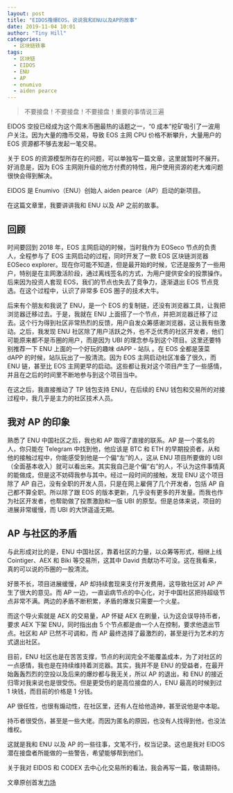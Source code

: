```yaml
---
layout: post
title: "EIDOS撸爆EOS，说说我和ENU以及AP的故事"
date: 2019-11-04 10:01
author: "Tiny Hill"
categories:
  - 区块链轶事
tags:
  - 区块链
  - EIDOS
  - ENU
  - AP
  - enumivo
  - aiden pearce
---
```


> 不要接盘！不要接盘！不要接盘！重要的事情说三遍

EIDOS 空投已经成为这个周末币圈最热的话题之一，“0 成本”挖矿吸引了一波用户关注。因为大量的撸币交易，导致 EOS 主网 CPU 价格不断攀升，大量用户的 EOS 资源都不够去发起一笔交易。

关于 EOS 的资源模型所存在的问题，可以单独写一篇文章，这里就暂时不展开。好消息是，因为 EOS 主网刚升级的他方付费的特性，用户使用资源的老大难问题很快会得到解决。

EIDOS 是 Enumivo（ENU）创始人 aiden pearce（AP）启动的新项目。

在这篇文章里，我要讲讲我和 ENU 以及 AP 之前的故事。

<!-- more -->

## 回顾

时间要回到 2018 年，EOS 主网启动的时候，当时我作为 EOSeco 节点的负责人，全程参与了 EOS 主网启动的过程，同时开发了一款 EOS 区块链浏览器 EOSeco explorer。现在你可能不知道，但是最开始的时候，它还是服务了一些用户，特别是在主网激活阶段，通过离线签名的方式，为用户提供安全的投票操作。后来因为投资人套现 EOS，我们的节点也失去了竞争力，逐渐退出 EOS 节点竞选。在这个过程中，认识了非常多 EOS 圈子的技术大牛。

后来有个朋友和我说了 ENU，是一个 EOS 的复制链，还没有浏览器工具，让我把浏览器迁移过去。于是，我就在 ENU 上面搭了一个节点，并把浏览器迁移了过去。这个行为得到社区非常热烈的反馈，用户自发众筹感谢浏览器，这让我有些激动。之后，我发现 ENU 社区除了用户活跃之外，也不乏优秀的社区开发者，他们可能原来都不是币圈的用户，而是因为 UBI 的理念参与到这个项目。这里还要特别推荐一下 ENU 上面的一个好玩的趣味 dAPP - 站队 。在 EOS 全都是菠菜 dAPP 的时候，站队玩出了一股清流。因为 EOS 主网启动社区准备了很久，而 ENU 链，甚至比 EOS 主网更早的启动。这些都让我对这个项目产生了一些感情，并且在之后的时间里不断地参与到这个项目当中。

在这之后，我直接推动了 TP 钱包支持 ENU，在后续的 ENU 钱包和交易所的对接过程中，我几乎是主力的社区技术人员。

## 我对 AP 的印象

熟悉了 ENU 中国社区之后，我也和 AP 取得了直接的联系。AP 是一个匿名的人，你只能在 Telegram 中找到他，他应该是 BTC 和 ETH 的早期投资者，从和他的接触过程中，你能感受到他是一个偏“左”的人，这从 ENU 项目所要做的 UBI（全面基本收入）就可以看出来。其实我自己是个偏“右”的人，不认为这件事情真的能做成，但是这不妨碍我参与其中。经过一段时间的接触，发现 ENU 这个项目除了 AP 自己，没有全职的开发人员，只是在网上雇佣了几个开发者，包括 AP 自己都不算全职。所以除了跟 EOS 的版本更新，几乎没有更多的开发量。而我也作为社区开发者，也帮助做了投票激励和一版 UBI 的原型。但是总体来说，项目的进展非常缓慢，而 UBI 的大饼遥遥无期。

## AP 与社区的矛盾

与此形成对比的是，ENU 中国社区，靠着社区的力量，以众筹等形式，相继上线 Cointiger、AEX 和 Biki 等交易所，这其中 David 贡献功不可没。这在我看来，真的可以说的币圈的一股清流。

好景不长，项目进展缓慢，AP 却持续套现来支付开发费用，这导致社区对 AP 产生了很大的意见。而 AP 一边，一直诟病节点的中心化，对于中国社区把持超级节点非常不满。两边的矛盾不断积累，矛盾的爆发只需要一个火星。

而这个导火索就是 AEX 的交易量，AP 怀疑 AEX 在刷量，认为这会误导持币者，要求 AEX 下架 ENU，同时指出由 5 个节点都是由一个人在控制，要求他退出节点。社区和 AP 已然不可调和，而 AP 最终选择了最激烈的，甚至是行为艺术的方式退出社区。

目前，ENU 社区也是在苦苦支撑，节点的利润完全不能覆盖成本，为了对社区的一点感情，我也是在持续维持着浏览器。其实，我并不是 ENU 的受益者，在最开始轰轰烈烈的空投以及后来的爆炒都与我无关，所以 AP 的退出，和 ENU 的接近归零对我来说也是很受伤。但是更受伤的是高位接盘的人，ENU 最高的时候到过 1 块钱，而目前的价格是 1 分钱。

AP 很任性，也很有煽动性，在社区里，还有人在给他造神，甚至说他是中本聪。

持币者很受伤，甚至是一些大佬。而因为匿名的原因，也没有人找得到他，也没法维权。

这就是我和 ENU 以及 AP 的一些往事，文笔不行，权当记录。这也是我对 EIDOS 潜在接盘者所能做的一些警告，希望能够帮到他们。

关于我对 EIDOS 和 CODEX 去中心化交易所的看法，我会再写一篇，敬请期待。

文章原创首发[力场](https://lichang.io/articleDetail/909965)
